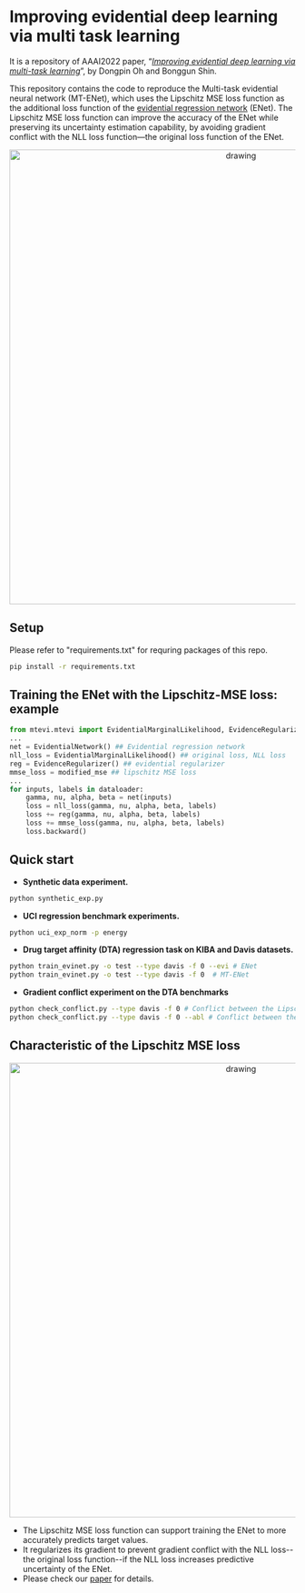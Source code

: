 # **Improving evidential deep learning via multi task learning**

It is a repository of AAAI2022 paper, “*[Improving evidential deep learning via multi-task learning](https://arxiv.org/abs/2112.09368)*”, by Dongpin Oh and Bonggun Shin.

This repository contains the code to reproduce the Multi-task evidential neural network (MT-ENet), which uses the Lipschitz MSE loss function as the additional loss function of the [evidential regression network](https://proceedings.neurips.cc/paper/2020/hash/aab085461de182608ee9f607f3f7d18f-Abstract.html) (ENet). The Lipschitz MSE loss function can improve the accuracy of the ENet while preserving its uncertainty estimation capability, by avoiding gradient conflict with the NLL loss function—the original loss function of the ENet.

<p align="center">
<img src="https://github.com/deargen/MT-ENet/blob/main/pic/synthetic_experiment.png" alt="drawing" width="800"/>
</p>

## **Setup**

Please refer to "requirements.txt" for requring packages of this repo.

```bash
pip install -r requirements.txt
```


## Training the ENet with the Lipschitz-MSE loss: example

```python
from mtevi.mtevi import EvidentialMarginalLikelihood, EvidenceRegularizer, modified_mse
...
net = EvidentialNetwork() ## Evidential regression network
nll_loss = EvidentialMarginalLikelihood() ## original loss, NLL loss
reg = EvidenceRegularizer() ## evidential regularizer
mmse_loss = modified_mse ## lipschitz MSE loss
...
for inputs, labels in dataloader:
	gamma, nu, alpha, beta = net(inputs)
	loss = nll_loss(gamma, nu, alpha, beta, labels)
	loss += reg(gamma, nu, alpha, beta, labels)
	loss += mmse_loss(gamma, nu, alpha, beta, labels)
	loss.backward()	
```

## **Quick start**

- **Synthetic data experiment.**

```bash
python synthetic_exp.py
```

- **UCI regression benchmark experiments.**

```bash
python uci_exp_norm -p energy
```

- **Drug target affinity (DTA) regression task on KIBA and Davis datasets.**

```bash
python train_evinet.py -o test --type davis -f 0 --evi # ENet
python train_evinet.py -o test --type davis -f 0  # MT-ENet
```

- **Gradient conflict experiment on the DTA benchmarks**

```bash
python check_conflict.py --type davis -f 0 # Conflict between the Lipschitz MSE (proposed) and NLL loss. 
python check_conflict.py --type davis -f 0 --abl # Conflict between the simple MSE loss and NLL loss.
```

## Characteristic of the Lipschitz MSE loss

<p align="center">
<img src="https://github.com/deargen/MT-ENet/blob/main/pic/lipschitzMSE.png" alt="drawing" width="800"/>
</p>

- The Lipschitz MSE loss function can support training the ENet to more accurately predicts target values.
- It regularizes its gradient to prevent gradient conflict with the NLL loss--the original loss function--if the NLL loss increases predictive uncertainty of the ENet. 
- Please check our [paper](https://arxiv.org/abs/2112.09368) for details.
